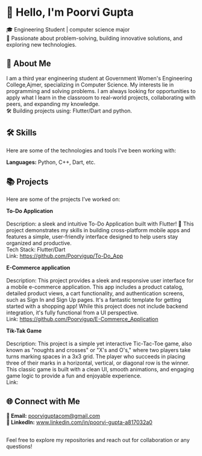 # 👋 Hello, I'm Poorvi Gupta
🎓 Engineering Student | computer science major<br>
🔧 Passionate about problem-solving, building innovative solutions, and exploring new technologies.<br>

## 🌟 About Me
I am a third year engineering student at Government Women's Engineering College,Ajmer, specializing in Computer Science. My interests lie in programming and solving problems. I am always looking for opportunities to apply what I learn in the classroom to real-world projects, collaborating with peers, and expanding my knowledge.<br>
🛠️ Building projects using: Flutter/Dart and python.
## 🛠️ Skills
Here are some of the technologies and tools I've been working with:<br>

**Languages:** Python, C++, Dart, etc.

## 📚 Projects
Here are some of the projects I’ve worked on:

**To-Do Application**<br><br>
Description: a sleek and intuitive To-Do Application built with Flutter! 📝 This project demonstrates my skills in building cross-platform mobile apps and features a simple, user-friendly interface designed to help users stay organized and productive.
<br>Tech Stack: Flutter/Dart
<br>Link: https://github.com/Poorvigup/To-Do_App

**E-Commerce application**<br><br>
Description: This project provides a sleek and responsive user interface for a mobile e-commerce application. This app includes a product catalog, detailed product views, a cart functionality, and authentication screens, such as Sign In and Sign Up pages. It's a fantastic template for getting started with a shopping app! While this project does not include backend integration, it's fully functional from a UI perspective.
<br>Link: https://github.com/Poorvigup/E-Commerce_Application

**Tik-Tak Game**<br><br>
Description: This project is a simple yet interactive Tic-Tac-Toe game, also known as "noughts and crosses" or "X's and O's," where two players take turns marking spaces in a 3x3 grid. The player who succeeds in placing three of their marks in a horizontal, vertical, or diagonal row is the winner. This classic game is built with a clean UI, smooth animations, and engaging game logic to provide a fun and enjoyable experience.
<br>Link: 

## 🌐 Connect with Me
**📧 Email:** poorviguptacom@gmail.com<br>
**💼 LinkedIn:** www.linkedin.com/in/poorvi-gupta-a817032a0
## 
Feel free to explore my repositories and reach out for collaboration or any questions!
